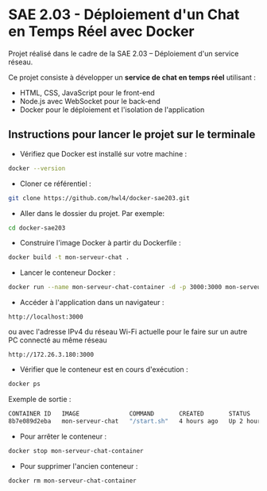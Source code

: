 # SAE 2.03 - Déploiement d'un Chat en Temps Réel avec Docker

Projet réalisé dans le cadre de la SAE 2.03 – Déploiement d'un service réseau.

Ce projet consiste à développer un **service de chat en temps réel** utilisant :
- HTML, CSS, JavaScript pour le front-end
- Node.js avec WebSocket pour le back-end
- Docker pour le déploiement et l'isolation de l'application

## Instructions pour lancer le projet sur le terminale

- Vérifiez que Docker est installé sur votre machine :
```bash
docker --version
```

- Cloner ce référentiel :
```bash
git clone https://github.com/hwl4/docker-sae203.git
```

- Aller dans le dossier du projet. Par exemple:
```bash
cd docker-sae203
```

- Construire l'image Docker à partir du Dockerfile :
```bash
docker build -t mon-serveur-chat .
```

- Lancer le conteneur Docker :
```bash
docker run --name mon-serveur-chat-container -d -p 3000:3000 mon-serveur-chat
```

- Accéder à l'application dans un navigateur :
```
http://localhost:3000
```
ou avec l'adresse IPv4 du réseau Wi-Fi actuelle pour le faire sur un autre PC connecté au même réseau

```
http://172.26.3.180:3000
```

- Vérifier que le conteneur est en cours d'exécution :
```bash
docker ps
```

Exemple de sortie :
```bash
CONTAINER ID   IMAGE              COMMAND       CREATED       STATUS       PORTS                    NAMES
8b7e089d2eba   mon-serveur-chat   "/start.sh"   4 hours ago   Up 2 hours   0.0.0.0:3000->3000/tcp   mon-serveur-chat-container
```

- Pour arrêter le conteneur :
```bash
docker stop mon-serveur-chat-container
```

- Pour supprimer l'ancien conteneur :
```bash
docker rm mon-serveur-chat-container
```
